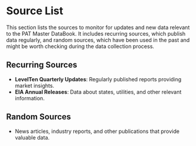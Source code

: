 # Source List

This section lists the sources to monitor for updates and new data relevant to the PAT Master DataBook. It includes recurring sources, which publish data regularly, and random sources, which have been used in the past and might be worth checking during the data collection process.

## Recurring Sources
- **LevelTen Quarterly Updates**: Regularly published reports providing market insights.
- **EIA Annual Releases**: Data about states, utilities, and other relevant information.

## Random Sources
- News articles, industry reports, and other publications that provide valuable data.
